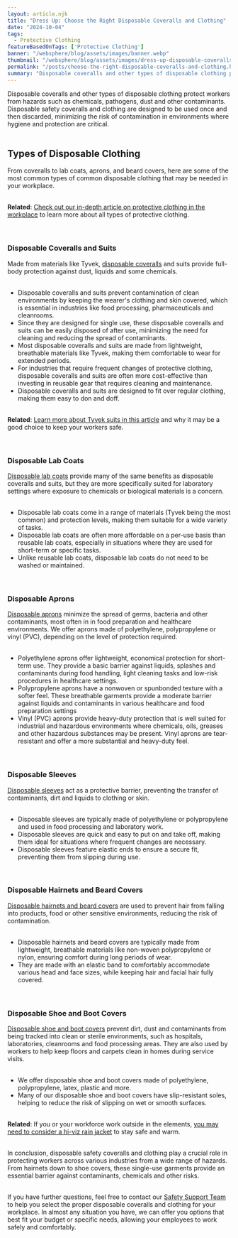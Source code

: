 ```yaml
---  
layout: article.njk  
title: "Dress Up: Choose the Right Disposable Coveralls and Clothing"  
date: "2024-10-04"  
tags:  
  - Protective Clothing  
featureBasedOnTags: ['Protective Clothing']  
banner: "/websphere/blog/assets/images/banner.webp"  
thumbnail: "/websphere/blog/assets/images/dress-up-disposable-coveralls.webp"  
permalink: "/posts/choose-the-right-disposable-coveralls-and-clothing.html"  
summary: "Disposable coveralls and other types of disposable clothing protect workers from hazards such as chemicals, pathogens, dust and other contaminants."  
---
```


Disposable coveralls and other types of disposable clothing protect workers from hazards such as chemicals, pathogens, dust and other contaminants. Disposable safety coveralls and clothing are designed to be used once and then discarded, minimizing the risk of contamination in environments where hygiene and protection are critical.<br><br>

## Types of Disposable Clothing

From coveralls to lab coats, aprons, and beard covers, here are some of the most common types of common disposable clothing that may be needed in your workplace.<br><br>

**Related**: [Check out our in-depth article on protective clothing in the workplace](https://www.conney.com/websphere/blog/posts/your-guide-to-protective-clothing-in-the-workplace.html?utm_medium=disposable-coveralls-and-clothing&utm_source=Blog&utm_campaign=Conney) to learn more about all types of protective clothing.<br><br><br>

### 

### Disposable Coveralls and Suits

Made from materials like Tyvek, [disposable coveralls](https://www.conney.com/category/protective-safety-clothing-coveralls?utm_medium=disposable-coveralls-and-clothing&utm_source=Blog&utm_campaign=disposable-coveralls) and suits provide full-body protection against dust, liquids and some chemicals.<br><br>

* Disposable coveralls and suits prevent contamination of clean environments by keeping the wearer's clothing and skin covered, which is essential in industries like food processing, pharmaceuticals and cleanrooms.  
* Since they are designed for single use, these disposable coveralls and suits can be easily disposed of after use, minimizing the need for cleaning and reducing the spread of contaminants.  
* Most disposable coveralls and suits are made from lightweight, breathable materials like Tyvek, making them comfortable to wear for extended periods.  
* For industries that require frequent changes of protective clothing, disposable coveralls and suits are often more cost-effective than investing in reusable gear that requires cleaning and maintenance.  
* Disposable coveralls and suits are designed to fit over regular clothing, making them easy to don and doff.<br><br>

**Related**: [Learn more about Tyvek suits in this article](https://www.conney.com/websphere/blog/posts/suit-yourself-and-your-workforce-with-a-tyvek-suit.html?utm_medium=disposable-coveralls-and-clothing&utm_source=Blog&utm_campaign=Conney) and why it may be a good choice to keep your workers safe.<br><br><br>

### 

### Disposable Lab Coats

[Disposable lab coats](https://www.conney.com/category/protective-safety-clothing-lab-coats?utm_medium=disposable-coveralls-and-clothing&utm_source=Blog&utm_campaign=disposable-lab-coats) provide many of the same benefits as disposable coveralls and suits, but they are more specifically suited for laboratory settings where exposure to chemicals or biological materials is a concern.<br><br>

* Disposable lab coats come in a range of materials (Tyvek being the most common) and protection levels, making them suitable for a wide variety of tasks.  
* Disposable lab coats are often more affordable on a per-use basis than reusable lab coats, especially in situations where they are used for short-term or specific tasks.  
* Unlike reusable lab coats, disposable lab coats do not need to be washed or maintained.<br><br><br>

### 

### Disposable Aprons

[Disposable aprons](https://www.conney.com/category/protective-safety-clothing-aprons?PRODUCT_TYPE=disposable-apron&PMSORT=FEATURED&PMFILT=shop_by_apron#page_no=1*&utm_medium=disposable-coveralls-and-clothing&utm_source=Blog&utm_campaign=disposable-aprons) minimize the spread of germs, bacteria and other contaminants, most often in in food preparation and healthcare environments. We offer aprons made of polyethylene, polypropylene or vinyl (PVC), depending on the level of protection required.<br><br>

* Polyethylene aprons offer lightweight, economical protection for short-term use. They provide a basic barrier against liquids, splashes and contaminants during food handling, light cleaning tasks and low-risk procedures in healthcare settings.  
* Polypropylene aprons have a nonwoven or spunbonded texture with a softer feel. These breathable garments provide a moderate barrier against liquids and contaminants in various healthcare and food preparation settings  
* Vinyl (PVC) aprons provide heavy-duty protection that is well suited for industrial and hazardous environments where chemicals, oils, greases and other hazardous substances may be present. Vinyl aprons are tear-resistant and offer a more substantial and heavy-duty feel.<br><br><br>

### 

### Disposable Sleeves

[Disposable sleeves](https://www.conney.com/category/protective-safety-clothing-sleeves?PRODUCT_TYPE=disposable-sleeves&PMSORT=FEATURED&PMFILT=shop_by_disposable-sleeves#page_no=1*&utm_medium=disposable-coveralls-and-clothing&utm_source=Blog&utm_campaign=disposable-sleeves) act as a protective barrier, preventing the transfer of contaminants, dirt and liquids to clothing or skin.<br><br>

* Disposable sleeves are typically made of polyethylene or polypropylene and used in food processing and laboratory work.  
* Disposable sleeves are quick and easy to put on and take off, making them ideal for situations where frequent changes are necessary.  
* Disposable sleeves feature elastic ends to ensure a secure fit, preventing them from slipping during use.<br><br><br>

### 

### Disposable Hairnets and Beard Covers

[Disposable hairnets and beard covers](https://www.conney.com/category/protective-safety-clothing-hairnets-beard-covers?utm_medium=disposable-coveralls-and-clothing&utm_source=Blog&utm_campaign=disposable-hairnets-and-beard-covers) are used to prevent hair from falling into products, food or other sensitive environments, reducing the risk of contamination.<br><br>

* Disposable hairnets and beard covers are typically made from lightweight, breathable materials like non-woven polypropylene or nylon, ensuring comfort during long periods of wear.  
* They are made with an elastic band to comfortably accommodate various head and face sizes, while keeping hair and facial hair fully covered.<br><br><br>

### 

### Disposable Shoe and Boot Covers

[Disposable shoe and boot covers](https://www.conney.com/category/protective-safety-clothing-boot-shoe-covers?utm_medium=disposable-coveralls-and-clothing&utm_source=Blog&utm_campaign=disposable-shoe-and-boot-covers) prevent dirt, dust and contaminants from being tracked into clean or sterile environments, such as hospitals, laboratories, cleanrooms and food processing areas. They are also used by workers to help keep floors and carpets clean in homes during service visits.<br><br>

* We offer disposable shoe and boot covers made of polyethylene, polypropylene, latex, plastic and more.  
* Many of our disposable shoe and boot covers have slip-resistant soles, helping to reduce the risk of slipping on wet or smooth surfaces.<br><br>

**Related**: If you or your workforce work outside in the elements, [you may need to consider a hi-viz rain jacket](https://www.conney.com/websphere/blog/posts/what-to-look-for-in-your-hi-vis-rain-jacket.html?utm_medium=disposable-coveralls-and-clothing&utm_source=Blog&utm_campaign=Conney) to stay safe and warm.<br><br>

In conclusion, disposable safety coveralls and clothing play a crucial role in protecting workers across various industries from a wide range of hazards. From hairnets down to shoe covers, these single-use garments provide an essential barrier against contaminants, chemicals and other risks.<br><br>

If you have further questions, feel free to contact our [Safety Support Team](https://www.conney.com/pages/safetyservices?utm_medium=disposable-coveralls-and-clothing&utm_source=Blog&utm_campaign=Conney) to help you select the proper disposable coveralls and clothing for your workplace. In almost any situation you have, we can offer you options that best fit your budget or specific needs, allowing your employees to work safely and comfortably.

